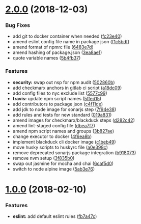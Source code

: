 # [2.0.0](https://github.com/dwp/eslint-config-base/compare/v1.0.0...v2.0.0) (2018-12-03)


### Bug Fixes

* add git to docker container when needed ([fc23e40](https://github.com/dwp/eslint-config-base/commit/fc23e40))
* amend eslint config file name in package json ([f1c5bdf](https://github.com/dwp/eslint-config-base/commit/f1c5bdf))
* amend format of npmrc file ([6483e7d](https://github.com/dwp/eslint-config-base/commit/6483e7d))
* amend hashing of package.json ([3ea8ae1](https://github.com/dwp/eslint-config-base/commit/3ea8ae1))
* quote variable names ([5b4fb37](https://github.com/dwp/eslint-config-base/commit/5b4fb37))


### Features

* **security:** swap out nsp for npm audit ([502860b](https://github.com/dwp/eslint-config-base/commit/502860b))
* add checkmarx anchors in gitlab ci script ([a18dc09](https://github.com/dwp/eslint-config-base/commit/a18dc09))
* add config files to nyc exclude list ([5577c99](https://github.com/dwp/eslint-config-base/commit/5577c99))
* **travis:** update npm script names ([5ffed15](https://github.com/dwp/eslint-config-base/commit/5ffed15))
* add contributors to package json ([c4f11de](https://github.com/dwp/eslint-config-base/commit/c4f11de))
* add jdk to node image for sonarjs step ([7f94e38](https://github.com/dwp/eslint-config-base/commit/7f94e38))
* add rules and tests for new standard ([019a831](https://github.com/dwp/eslint-config-base/commit/019a831))
* amend images for checkmarx/blackduck steps ([d282c42](https://github.com/dwp/eslint-config-base/commit/d282c42))
* amend lint-staged config file ([dbea7f7](https://github.com/dwp/eslint-config-base/commit/dbea7f7))
* amend npm script names and groups ([3b827ae](https://github.com/dwp/eslint-config-base/commit/3b827ae))
* change executor to docker ([4f6ea8b](https://github.com/dwp/eslint-config-base/commit/4f6ea8b))
* implement blackduck cli docker image ([c1beb49](https://github.com/dwp/eslint-config-base/commit/c1beb49))
* move husky scripts to huskyrc file ([a0e398c](https://github.com/dwp/eslint-config-base/commit/a0e398c))
* remove deprecated sonarjs package integration ([b918073](https://github.com/dwp/eslint-config-base/commit/b918073))
* remove nvm setup ([3f835b0](https://github.com/dwp/eslint-config-base/commit/3f835b0))
* swap out jasmine for mocha and chai ([6caf5d0](https://github.com/dwp/eslint-config-base/commit/6caf5d0))
* switch to node alpine image ([5ab3e76](https://github.com/dwp/eslint-config-base/commit/5ab3e76))



# [1.0.0](https://github.com/dwp/eslint-config-base/compare/fb7a47c...v1.0.0) (2018-02-10)


### Features

* **eslint:** add default eslint rules ([fb7a47c](https://github.com/dwp/eslint-config-base/commit/fb7a47c))



